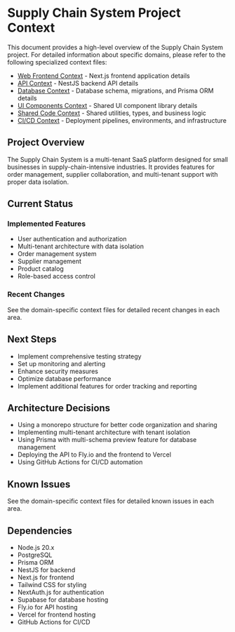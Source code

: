 # Supply Chain System Project Context

This document provides a high-level overview of the Supply Chain System project. For detailed information about specific domains, please refer to the following specialized context files:

- [Web Frontend Context](./context-web.md) - Next.js frontend application details
- [API Context](./context-api.md) - NestJS backend API details
- [Database Context](./context-database.md) - Database schema, migrations, and Prisma ORM details
- [UI Components Context](./context-ui.md) - Shared UI component library details
- [Shared Code Context](./context-shared.md) - Shared utilities, types, and business logic
- [CI/CD Context](./context-cicd.md) - Deployment pipelines, environments, and infrastructure

## Project Overview

The Supply Chain System is a multi-tenant SaaS platform designed for small businesses in supply-chain-intensive industries. It provides features for order management, supplier collaboration, and multi-tenant support with proper data isolation.

## Current Status

### Implemented Features

- User authentication and authorization
- Multi-tenant architecture with data isolation
- Order management system
- Supplier management
- Product catalog
- Role-based access control

### Recent Changes

See the domain-specific context files for detailed recent changes in each area.

## Next Steps

- Implement comprehensive testing strategy
- Set up monitoring and alerting
- Enhance security measures
- Optimize database performance
- Implement additional features for order tracking and reporting

## Architecture Decisions

- Using a monorepo structure for better code organization and sharing
- Implementing multi-tenant architecture with tenant isolation
- Using Prisma with multi-schema preview feature for database management
- Deploying the API to Fly.io and the frontend to Vercel
- Using GitHub Actions for CI/CD automation

## Known Issues

See the domain-specific context files for detailed known issues in each area.

## Dependencies

- Node.js 20.x
- PostgreSQL
- Prisma ORM
- NestJS for backend
- Next.js for frontend
- Tailwind CSS for styling
- NextAuth.js for authentication
- Supabase for database hosting
- Fly.io for API hosting
- Vercel for frontend hosting
- GitHub Actions for CI/CD
